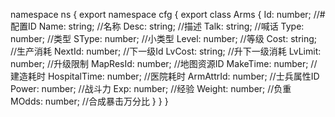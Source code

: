 namespace ns {
	export namespace cfg {
		export class Arms {
			Id: number;		//#配置ID
			Name: string;		//名称
			Desc: string;		//描述
			Talk: string;		//喊话
			Type: number;		//类型
			SType: number;		//小类型
			Level: number;		//等级
			Cost: string;		//生产消耗
			NextId: number;		//下一级Id
			LvCost: string;		//升下一级消耗
			LvLimit: number;		//升级限制
			MapResId: number;		//地图资源ID
			MakeTime: number;		//建造耗时
			HospitalTime: number;		//医院耗时
			ArmAttrId: number;		//士兵属性ID
			Power: number;		//战斗力
			Exp: number;		//经验
			Weight: number;		//负重
			MOdds: number;		//合成暴击万分比
		}
	}
}